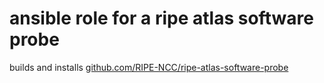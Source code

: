 # ansible role for a ripe atlas software probe
builds and installs [github.com/RIPE-NCC/ripe-atlas-software-probe](https://github.com/RIPE-NCC/ripe-atlas-software-probe "github.com/RIPE-NCC/ripe-atlas-software-probe") 
